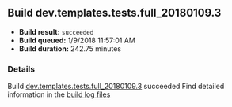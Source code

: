 ## Build dev.templates.tests.full_20180109.3
- **Build result:** `succeeded`
- **Build queued:** 1/9/2018 11:57:01 AM
- **Build duration:** 242.75 minutes
### Details
Build [dev.templates.tests.full_20180109.3](https://winappstudio.visualstudio.com/web/build.aspx?pcguid=a4ef43be-68ce-4195-a619-079b4d9834c2&builduri=vstfs%3a%2f%2f%2fBuild%2fBuild%2f24624) succeeded
Find detailed information in the [build log files](https://uwpctdiags.blob.core.windows.net/buildlogs/dev.templates.tests.full_20180109.3_logs.zip)
